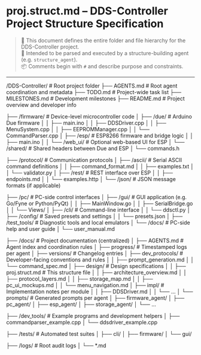 # proj.struct.md – DDS-Controller Project Structure Specification

> 📁 This document defines the entire folder and file hierarchy for the DDS-Controller project.  
> 🧠 Intended to be parsed and executed by a structure-building agent (e.g. `structure_agent`).  
> 📦 Comments begin with `#` and describe purpose and constraints.

---

/DDS-Controller/                     # Root project folder
├── AGENTS.md                        # Root agent coordination and metadata
├── TODO.md                          # Project-wide task list
├── MILESTONES.md                   # Development milestones
├── README.md                        # Project overview and developer info

├── /firmware/                       # Device-level microcontroller code
│   ├── /due/                        # Arduino Due firmware
│   │   ├── main.ino
│   │   ├── DDSDriver.cpp
│   │   ├── MenuSystem.cpp
│   │   ├── EEPROMManager.cpp
│   │   └── CommandParser.cpp
│   ├── /esp/                        # ESP8266 firmware and bridge logic
│   │   ├── main.ino
│   │   └── /web_ui/                 # Optional web-based UI for ESP 
│   └── /shared/                     # Shared headers between Due and ESP
│       └── commands.h

├── /protocol/                       # Communication protocols
│   ├── /ascii/                      # Serial ASCII command definitions
│   │   ├── command_format.md
│   │   ├── examples.txt
│   │   └── validator.py
│   ├── /rest/                       # REST interface over ESP
│   │   ├── endpoints.md
│   │   └── examples.http
│   └── /json/                       # JSON message formats (if applicable)

├── /pc/                             # PC-side control interfaces
│   ├── /gui/                        # GUI application (e.g. Go/Fyne or Python/PyQt)
│   │   ├── MainWindow.go
│   │   ├── SerialBridge.go
│   │   └── Views/
│   ├── /cli/                        # Command-line interface
│   │   └── ddsctl.py
│   ├── /config/                     # Saved presets and settings
│   │   └── presets.json
│   ├── /test_tools/                 # Diagnostic tools and local emulators 
│   └── /docs/                       # PC-side help and user guide
│       └── user_manual.md

├── /docs/                           # Project documentation (centralized)
│   ├── AGENTS.md                    # Agent index and coordination rules
│   ├── progress/                    # Timestamped logs per agent
│   ├── versions/                    # Changelog entries
│   ├── dev_protocols/              # Developer-facing conventions and rules
│   │   ├── prompt_generation.md
│   │   └── command_spec.md
│   ├── design/                     # Design specifications
│   │   ├── proj.struct.md          # This structure file
│   │   ├── architecture_overview.md
│   │   ├── protocol_layers.md
│   │   ├── storage_map.md
│   │   ├── pc_ui_mockups.md
│   │   └── menu_navigation.md
│   ├── impl/                       # Implementation notes per module
│   │   ├── DDSDriver.md
│   │   └── ...
│   └── prompts/                    # Generated prompts per agent
│       ├── firmware_agent/
│       ├── pc_agent/
│       ├── esp_agent/
│       ├── storage_agent/
│       └── ...

├── /dev_tools/                     # Example programs and development helpers
│   ├── commandparser_example.cpp
│   └── ddsdriver_example.cpp

├── /tests/                         # Automated test suites
│   ├── cli/
│   ├── firmware/
│   └── gui/

├── /logs/                          # Root audit logs
│   └── *.md

